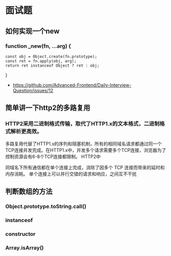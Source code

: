 # 面试题

## 如何实现一个new

### function _new(fn, ...arg) {
    const obj = Object.create(fn.prototype);
    const ret = fn.apply(obj, arg);
    return ret instanceof Object ? ret : obj;
}

-  https://github.com/Advanced-Frontend/Daily-Interview-Question/issues/12

## 简单讲一下http2的多路复用

### HTTP2采用二进制格式传输，取代了HTTP1.x的文本格式，二进制格式解析更高效。
多路复用代替了HTTP1.x的序列和阻塞机制，所有的相同域名请求都通过同一个TCP连接并发完成。在HTTP1.x中，并发多个请求需要多个TCP连接，浏览器为了控制资源会有6-8个TCP连接都限制。
HTTP2中

同域名下所有通信都在单个连接上完成，消除了因多个 TCP 连接而带来的延时和内存消耗。
单个连接上可以并行交错的请求和响应，之间互不干扰

## 判断数组的方法

### Object.prototype.toString.call()

### instanceof

### constructor

### Array.isArray()


